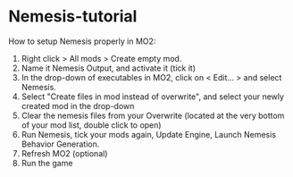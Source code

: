 # Nemesis-tutorial


How to setup Nemesis properly in MO2:
1. Right click > All mods > Create empty mod. 
2. Name it Nemesis Output, and activate it (tick it)
3. In the drop-down of executables in MO2, click on < Edit... > and select Nemesis.
4. Select "Create files in mod instead of overwrite", and select your newly created mod in the drop-down
5. Clear the nemesis files from your Overwrite (located at the very bottom of your mod list, double click to open)
6. Run Nemesis, tick your mods again, Update Engine, Launch Nemesis Behavior Generation.
7. Refresh MO2 (optional)
8. Run the game
